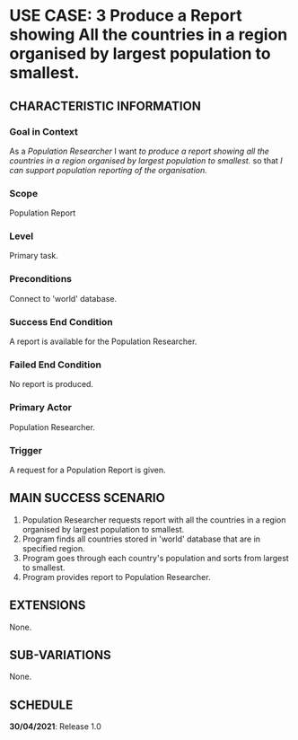 # USE CASE: 3 Produce a Report showing All the countries in a region organised by largest population to smallest.

## CHARACTERISTIC INFORMATION

### Goal in Context

As a *Population  Researcher* I want *to produce a report showing all the countries in a region organised by largest population to smallest.* so that *I can support population reporting of the organisation.*

### Scope

Population Report

### Level

Primary task.

### Preconditions

Connect to 'world' database.

### Success End Condition

A report is available for the Population Researcher.

### Failed End Condition

No report is produced.

### Primary Actor

Population Researcher.

### Trigger

A request for a Population Report is given.

## MAIN SUCCESS SCENARIO

1. Population Researcher requests report with all the countries in a region organised by largest population to smallest.
2. Program finds all countries stored in 'world' database that are in specified region.
3. Program goes through each country's population and sorts from largest to smallest.
4. Program provides report to Population Researcher.

## EXTENSIONS

None.

## SUB-VARIATIONS

None.

## SCHEDULE

**30/04/2021**: Release 1.0